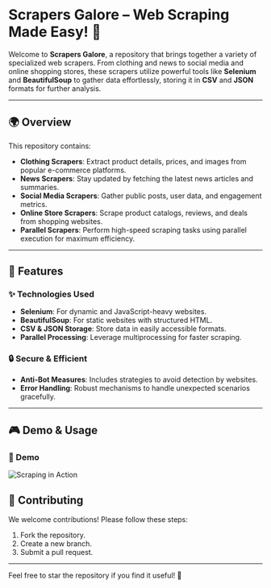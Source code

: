 # Scrapers Galore – Web Scraping Made Easy! 🔄

Welcome to **Scrapers Galore**, a repository that brings together a variety of specialized web scrapers. From clothing and news to social media and online shopping stores, these scrapers utilize powerful tools like **Selenium** and **BeautifulSoup** to gather data effortlessly, storing it in **CSV** and **JSON** formats for further analysis.

---

## 🌍 Overview

This repository contains:
- **Clothing Scrapers**: Extract product details, prices, and images from popular e-commerce platforms.
- **News Scrapers**: Stay updated by fetching the latest news articles and summaries.
- **Social Media Scrapers**: Gather public posts, user data, and engagement metrics.
- **Online Store Scrapers**: Scrape product catalogs, reviews, and deals from shopping websites.
- **Parallel Scrapers**: Perform high-speed scraping tasks using parallel execution for maximum efficiency.

---

## 🔧 Features

### ✨ Technologies Used
- **Selenium**: For dynamic and JavaScript-heavy websites.
- **BeautifulSoup**: For static websites with structured HTML.
- **CSV & JSON Storage**: Store data in easily accessible formats.
- **Parallel Processing**: Leverage multiprocessing for faster scraping.

### 🔒 Secure & Efficient
- **Anti-Bot Measures**: Includes strategies to avoid detection by websites.
- **Error Handling**: Robust mechanisms to handle unexpected scenarios gracefully.

---

## 🎮 Demo & Usage

### 🎥 Demo
![Scraping in Action](https://via.placeholder.com/800x400?text=Scraping+in+Action)


## 🎉 Contributing
We welcome contributions! Please follow these steps:
1. Fork the repository.
2. Create a new branch.
3. Submit a pull request.

---

Feel free to star the repository if you find it useful! 🌟

